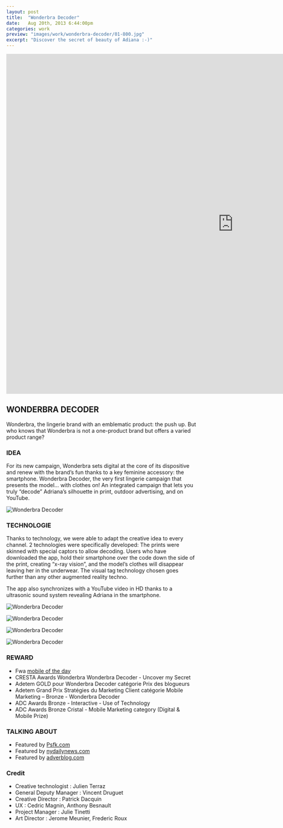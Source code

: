 ```yaml
---
layout: post
title:  "Wonderbra Decoder"
date: 	Aug 20th, 2013 6:44:00pm
categories: work
preview: "images/work/wonderbra-decoder/01-800.jpg"
excerpt: "Discover the secret of beauty of Adiana :-)"
---
```


<iframe src="https://player.vimeo.com/video/337805569?title=0&byline=0&portrait=0" width="1200" height="900" frameborder="0" webkitallowfullscreen mozallowfullscreen allowfullscreen class="uk-responsive-width"></iframe>

## WONDERBRA DECODER

Wonderbra, the lingerie brand with an emblematic product: the push up. But who knows that Wonderbra is not a one-product brand but offers a varied product range?


### IDEA

For its new campaign, Wonderbra sets digital at the core of its dispositive and renew with the brand’s fun thanks to a key feminine accessory: the smartphone. Wonderbra Decoder, the very first lingerie campaign that presents the model… with clothes on! An integrated campaign that lets you truly “decode” Adriana’s silhouette in print, outdoor advertising, and on YouTube.

![Wonderbra Decoder](/images/work/wonderbra-decoder/02.jpg)

### TECHNOLOGIE

Thanks to technology, we were able to adapt the creative idea to every channel. 2 technologies were specifically developed: The prints were skinned with special captors to allow decoding. Users who have downloaded the app, hold their smartphone over the code down the side of the print, creating “x-ray vision”, and the model’s clothes will disappear leaving her in the underwear. The visual tag technology chosen goes further than any other augmented reality techno.

The app also synchronizes with a YouTube video in HD thanks to a ultrasonic sound system revealing Adriana in the smartphone.

![Wonderbra Decoder](/images/work/wonderbra-decoder/03.jpg)

![Wonderbra Decoder](/images/work/wonderbra-decoder/04.jpg)

![Wonderbra Decoder](/images/work/wonderbra-decoder/05.jpg)

![Wonderbra Decoder](/images/work/wonderbra-decoder/11.jpg)

### REWARD

- Fwa&nbsp;[mobile of the day](http://www.thefwa.com/mobile/wonderbra-decoder)
- CRESTA Awards Wonderbra Wonderbra Decoder - Uncover my Secret
- Adetem GOLD pour Wonderbra Decoder catégorie Prix des blogueurs
- Adetem Grand Prix Stratégies du Marketing Client catégorie Mobile Marketing – Bronze - Wonderbra Decoder
- ADC Awards Bronze - Interactive - Use of Technology
- ADC Awards Bronze Cristal - Mobile Marketing category (Digital & Mobile Prize)


### TALKING ABOUT

- Featured by&nbsp;[Psfk.com](http://www.adverblog.com/2012/10/02/wonderbra-decoder/)
- Featured by&nbsp;[nydailynews.com](http://articles.nydailynews.com/2012-10-04/news/34264395_1_free-app-perfect-bra-lingerie)
- Featured by&nbsp;[adverblog.com](http://www.adverblog.com/2012/10/02/wonderbra-decoder/)

### Credit

- Creative technologist : Julien Terraz
- General Deputy Manager : Vincent Druguet
- Creative Director : Patrick Dacquin
- UX : Cedric Magnin, Anthony Besnault
- Project Manager : Julie Tinetti
- Art Director : Jerome Meunier, Frederic Roux



